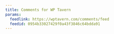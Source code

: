 ```yaml
---
title: Comments for WP Tavern
params:
  feedlink: https://wptavern.com/comments/feed
  feedid: 0954b33027429f0a43f3846c64bdda91
---
```

